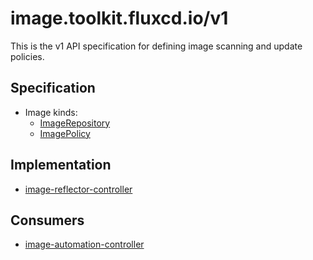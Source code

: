 # image.toolkit.fluxcd.io/v1

This is the v1 API specification for defining image scanning and update policies.

## Specification

* Image kinds:
  + [ImageRepository](imagerepositories.md)
  + [ImagePolicy](imagepolicies.md)

## Implementation

* [image-reflector-controller](https://github.com/fluxcd/image-reflector-controller)

## Consumers

* [image-automation-controller](https://github.com/fluxcd/image-automation-controller)
